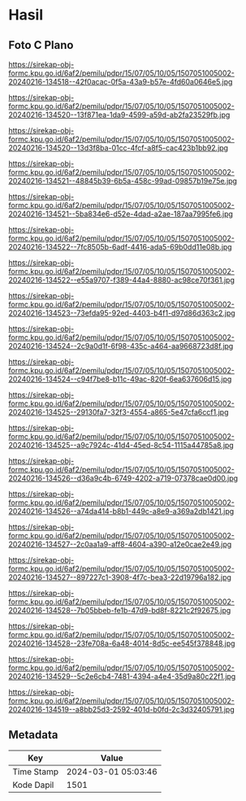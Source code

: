 # Hasil

## Foto C Plano

https://sirekap-obj-formc.kpu.go.id/6af2/pemilu/pdpr/15/07/05/10/05/1507051005002-20240216-134518--42f0acac-0f5a-43a9-b57e-4fd60a0646e5.jpg

https://sirekap-obj-formc.kpu.go.id/6af2/pemilu/pdpr/15/07/05/10/05/1507051005002-20240216-134520--13f871ea-1da9-4599-a59d-ab2fa23529fb.jpg

https://sirekap-obj-formc.kpu.go.id/6af2/pemilu/pdpr/15/07/05/10/05/1507051005002-20240216-134520--13d3f8ba-01cc-4fcf-a8f5-cac423b1bb92.jpg

https://sirekap-obj-formc.kpu.go.id/6af2/pemilu/pdpr/15/07/05/10/05/1507051005002-20240216-134521--48845b39-6b5a-458c-99ad-09857b19e75e.jpg

https://sirekap-obj-formc.kpu.go.id/6af2/pemilu/pdpr/15/07/05/10/05/1507051005002-20240216-134521--5ba834e6-d52e-4dad-a2ae-187aa7995fe6.jpg

https://sirekap-obj-formc.kpu.go.id/6af2/pemilu/pdpr/15/07/05/10/05/1507051005002-20240216-134522--7fc8505b-6adf-4416-ada5-69b0dd11e08b.jpg

https://sirekap-obj-formc.kpu.go.id/6af2/pemilu/pdpr/15/07/05/10/05/1507051005002-20240216-134522--e55a9707-f389-44a4-8880-ac98ce70f361.jpg

https://sirekap-obj-formc.kpu.go.id/6af2/pemilu/pdpr/15/07/05/10/05/1507051005002-20240216-134523--73efda95-92ed-4403-b4f1-d97d86d363c2.jpg

https://sirekap-obj-formc.kpu.go.id/6af2/pemilu/pdpr/15/07/05/10/05/1507051005002-20240216-134524--2c9a0d1f-6f98-435c-a464-aa9668723d8f.jpg

https://sirekap-obj-formc.kpu.go.id/6af2/pemilu/pdpr/15/07/05/10/05/1507051005002-20240216-134524--c94f7be8-b11c-49ac-820f-6ea637606d15.jpg

https://sirekap-obj-formc.kpu.go.id/6af2/pemilu/pdpr/15/07/05/10/05/1507051005002-20240216-134525--29130fa7-32f3-4554-a865-5e47cfa6ccf1.jpg

https://sirekap-obj-formc.kpu.go.id/6af2/pemilu/pdpr/15/07/05/10/05/1507051005002-20240216-134525--a9c7924c-41d4-45ed-8c54-1115a44785a8.jpg

https://sirekap-obj-formc.kpu.go.id/6af2/pemilu/pdpr/15/07/05/10/05/1507051005002-20240216-134526--d36a9c4b-6749-4202-a719-07378cae0d00.jpg

https://sirekap-obj-formc.kpu.go.id/6af2/pemilu/pdpr/15/07/05/10/05/1507051005002-20240216-134526--a74da414-b8b1-449c-a8e9-a369a2db1421.jpg

https://sirekap-obj-formc.kpu.go.id/6af2/pemilu/pdpr/15/07/05/10/05/1507051005002-20240216-134527--2c0aa1a9-aff8-4604-a390-a12e0cae2e49.jpg

https://sirekap-obj-formc.kpu.go.id/6af2/pemilu/pdpr/15/07/05/10/05/1507051005002-20240216-134527--897227c1-3908-4f7c-bea3-22d19796a182.jpg

https://sirekap-obj-formc.kpu.go.id/6af2/pemilu/pdpr/15/07/05/10/05/1507051005002-20240216-134528--7b05bbeb-fe1b-47d9-bd8f-8221c2f92675.jpg

https://sirekap-obj-formc.kpu.go.id/6af2/pemilu/pdpr/15/07/05/10/05/1507051005002-20240216-134528--23fe708a-6a48-4014-8d5c-ee545f378848.jpg

https://sirekap-obj-formc.kpu.go.id/6af2/pemilu/pdpr/15/07/05/10/05/1507051005002-20240216-134529--5c2e6cb4-7481-4394-a4e4-35d9a80c22f1.jpg

https://sirekap-obj-formc.kpu.go.id/6af2/pemilu/pdpr/15/07/05/10/05/1507051005002-20240216-134519--a8bb25d3-2592-401d-b0fd-2c3d32405791.jpg


## Metadata

| Key        | Value               |
| ---------- | ------------------- |
| Time Stamp | 2024-03-01 05:03:46 |
| Kode Dapil | 1501                |



